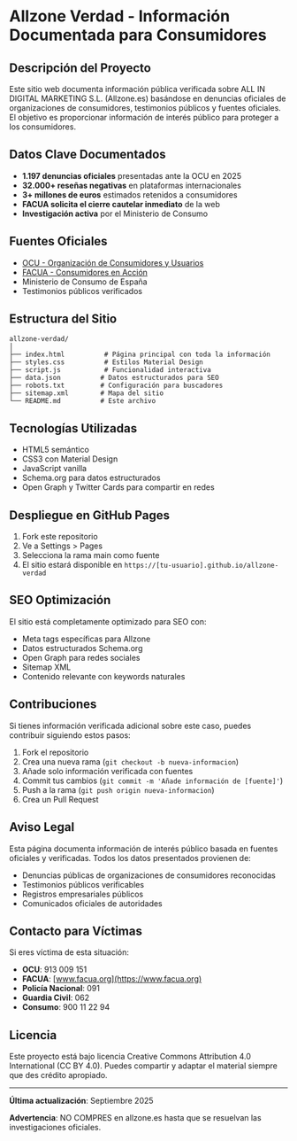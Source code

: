 # Allzone Verdad - Información Documentada para Consumidores

## Descripción del Proyecto

Este sitio web documenta información pública verificada sobre ALL IN DIGITAL MARKETING S.L. (Allzone.es) basándose en denuncias oficiales de organizaciones de consumidores, testimonios públicos y fuentes oficiales. El objetivo es proporcionar información de interés público para proteger a los consumidores.

## Datos Clave Documentados

- **1.197 denuncias oficiales** presentadas ante la OCU en 2025
- **32.000+ reseñas negativas** en plataformas internacionales
- **3+ millones de euros** estimados retenidos a consumidores
- **FACUA solicita el cierre cautelar inmediato** de la web
- **Investigación activa** por el Ministerio de Consumo

## Fuentes Oficiales

- [OCU - Organización de Consumidores y Usuarios](https://www.ocu.org/organizacion/prensa/notas-de-prensa/2025/allzone130325)
- [FACUA - Consumidores en Acción](https://facua.org/noticias/facua-denuncia-a-la-tienda-online-allzone-por-no-enviar-a-los-usuarios-los-productos-que-adquieren-a-traves-de-su-web/)
- Ministerio de Consumo de España
- Testimonios públicos verificados

## Estructura del Sitio

```
allzone-verdad/
│
├── index.html          # Página principal con toda la información
├── styles.css          # Estilos Material Design
├── script.js           # Funcionalidad interactiva
├── data.json          # Datos estructurados para SEO
├── robots.txt         # Configuración para buscadores
├── sitemap.xml        # Mapa del sitio
└── README.md          # Este archivo
```

## Tecnologías Utilizadas

- HTML5 semántico
- CSS3 con Material Design
- JavaScript vanilla
- Schema.org para datos estructurados
- Open Graph y Twitter Cards para compartir en redes

## Despliegue en GitHub Pages

1. Fork este repositorio
2. Ve a Settings > Pages
3. Selecciona la rama main como fuente
4. El sitio estará disponible en `https://[tu-usuario].github.io/allzone-verdad`

## SEO Optimización

El sitio está completamente optimizado para SEO con:
- Meta tags específicas para Allzone
- Datos estructurados Schema.org
- Open Graph para redes sociales
- Sitemap XML
- Contenido relevante con keywords naturales

## Contribuciones

Si tienes información verificada adicional sobre este caso, puedes contribuir siguiendo estos pasos:

1. Fork el repositorio
2. Crea una nueva rama (`git checkout -b nueva-informacion`)
3. Añade solo información verificada con fuentes
4. Commit tus cambios (`git commit -m 'Añade información de [fuente]'`)
5. Push a la rama (`git push origin nueva-informacion`)
6. Crea un Pull Request

## Aviso Legal

Esta página documenta información de interés público basada en fuentes oficiales y verificadas. Todos los datos presentados provienen de:
- Denuncias públicas de organizaciones de consumidores reconocidas
- Testimonios públicos verificables
- Registros empresariales públicos
- Comunicados oficiales de autoridades

## Contacto para Víctimas

Si eres víctima de esta situación:
- **OCU**: 913 009 151
- **FACUA**: [www.facua.org](https://www.facua.org)
- **Policía Nacional**: 091
- **Guardia Civil**: 062
- **Consumo**: 900 11 22 94

## Licencia

Este proyecto está bajo licencia Creative Commons Attribution 4.0 International (CC BY 4.0). Puedes compartir y adaptar el material siempre que des crédito apropiado.

---

**Última actualización**: Septiembre 2025

**Advertencia**: NO COMPRES en allzone.es hasta que se resuelvan las investigaciones oficiales.